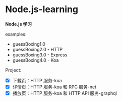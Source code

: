 # Node.js-learning

**Node.js 学习**

examples:

- guessBoxing1.0
- guessBoxing2.0 - HTTP
- guessBoxing3.0 - Express
- guessBoxing4.0 - Koa

Project:

- [x] 下载页：HTTP 服务-koa
- [x] 详情页：HTTP 服务-koa 和 RPC 服务-net
- [x] 播放页：HTTP 服务-koa 和 HTTP API 服务-graphql
